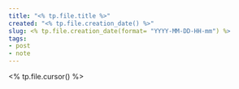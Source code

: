 ```yaml
---
title: "<% tp.file.title %>"
created: "<% tp.file.creation_date() %>"
slug: <% tp.file.creation_date(format= "YYYY-MM-DD-HH-mm") %>
tags:
- post
- note
---
```


<% tp.file.cursor() %>